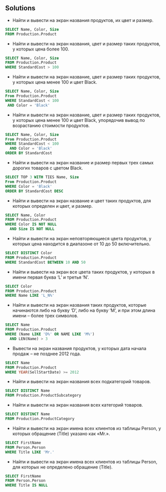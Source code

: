 ## Solutions
- Найти и вывести на экран названия продуктов, их цвет и размер.

```SQL
SELECT Name, Color, Size
FROM Production.Product
```

- Найти и вывести на экран названия, цвет и размер таких продуктов, у которых цена более 100.

```SQL
SELECT Name, Color, Size
FROM Production.Product
WHERE StandardCost > 100
```

- Найти и вывести на экран название, цвет и размер таких продуктов, у которых цена менее 100 и цвет Black.


```SQL
SELECT Name, Color, Size
From Production.Product
WHERE StandardCost < 100
 AND Color = 'Black'
```

- Найти и вывести на экран название, цвет и размер таких продуктов, у которых цена менее 100 и цвет Black, упорядочив вывод по возрастанию стоимости продуктов.

```SQL
SELECT Name, Color, Size
From Production.Product
WHERE StandardCost < 100
  AND Color = 'Black'
ORDER BY StandardCost
```

- Найти и вывести на экран название и размер первых трех самых дорогих товаров с цветом Black.

```SQL
SELECT TOP 3 WITH TIES Name, Size
From Production.Product
WHERE Color = 'Black'
ORDER BY StandardCost DESC
```

- Найти и вывести на экран название и цвет таких продуктов, для которых определен и цвет, и размер.

```SQL
SELECT Name, Color
FROM Production.Product
WHERE Color IS NOT NULL
  AND Size IS NOT NULL
```

- Найти и вывести на экран неповторяющиеся цвета продуктов, у которых цена находится в диапазоне от 10 до 50 включительно.

```SQL
SELECT DISTINCT Color
FROM Production.Product
WHERE StandardCost BETWEEN 10 AND 50
```

-  Найти и вывести на экран все цвета таких продуктов, у которых в имени первая буква ‘L’ и третья ‘N’.

```SQL
SELECT Color
FROM Production.Product
WHERE Name LIKE 'L_N%'
```

- Найти и вывести на экран названия таких продуктов, которые начинаются либо на букву ‘D’, либо на букву ‘M’, и при этом длина имени – более трех символов.


```SQL
SELECT Name
FROM Production.Product
WHERE (Name LIKE 'D%' OR NAME LIKE 'M%')
  AND LEN(Name) > 3
```

- Вывести на экран названия продуктов, у которых дата начала продаж – не позднее 2012 года.

```SQL
SELECT Name
FROM Production.Product
WHERE YEAR(SellStartDate) >= 2012
```

- Найти и вывести на экран названия всех подкатегорий товаров.

```SQL
SELECT DISTINCT Name
FROM Production.ProductSubcategory
```

- Найти и вывести на экран названия всех категорий товаров.

```SQL
SELECT DISTINCT Name
FROM Production.ProductCategory
```

- Найти и вывести на экран имена всех клиентов из таблицы Person, у которых обращение (Title) указано как «Mr.».


```SQL
SELECT FirstName
FROM Person.Person
WHERE Title LIKE 'Mr.'
```

-  Найти и вывести на экран имена всех клиентов из таблицы Person, для которых не определено обращение (Title).


```SQL
SELECT FirstName
FROM Person.Person
WHERE Title IS NULL
```
